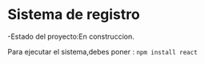 <h1>Sistema de registro</h1>
-Estado del proyecto:En construccion.

Para ejecutar el sistema,debes poner :
```npm install react```
